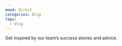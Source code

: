 ```yaml
---
mood: Direct
categories: Blog
tags:
  - blog
---
```

Get inspired by our team’s success stories and advice.